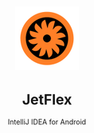 <div align="center">

<img src="JetFlex_Logo.png" width="128" height="128">

# JetFlex
IntelliJ IDEA for Android

</div>
